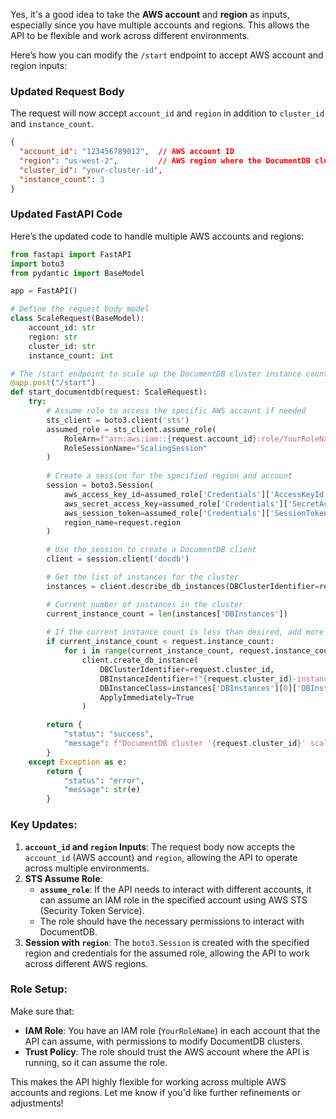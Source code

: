 Yes, it's a good idea to take the **AWS account** and **region** as inputs, especially since you have multiple accounts and regions. This allows the API to be flexible and work across different environments.

Here’s how you can modify the `/start` endpoint to accept AWS account and region inputs:

### Updated Request Body
The request will now accept `account_id` and `region` in addition to `cluster_id` and `instance_count`.

```json
{
  "account_id": "123456789012",  // AWS account ID
  "region": "us-west-2",         // AWS region where the DocumentDB cluster is located
  "cluster_id": "your-cluster-id",
  "instance_count": 3
}
```

### Updated FastAPI Code

Here’s the updated code to handle multiple AWS accounts and regions:

```python
from fastapi import FastAPI
import boto3
from pydantic import BaseModel

app = FastAPI()

# Define the request body model
class ScaleRequest(BaseModel):
    account_id: str
    region: str
    cluster_id: str
    instance_count: int

# The /start endpoint to scale up the DocumentDB cluster instance count
@app.post("/start")
def start_documentdb(request: ScaleRequest):
    try:
        # Assume role to access the specific AWS account if needed
        sts_client = boto3.client('sts')
        assumed_role = sts_client.assume_role(
            RoleArn=f"arn:aws:iam::{request.account_id}:role/YourRoleName",  # Replace with your role ARN
            RoleSessionName="ScalingSession"
        )
        
        # Create a session for the specified region and account
        session = boto3.Session(
            aws_access_key_id=assumed_role['Credentials']['AccessKeyId'],
            aws_secret_access_key=assumed_role['Credentials']['SecretAccessKey'],
            aws_session_token=assumed_role['Credentials']['SessionToken'],
            region_name=request.region
        )

        # Use the session to create a DocumentDB client
        client = session.client('docdb')

        # Get the list of instances for the cluster
        instances = client.describe_db_instances(DBClusterIdentifier=request.cluster_id)

        # Current number of instances in the cluster
        current_instance_count = len(instances['DBInstances'])
        
        # If the current instance count is less than desired, add more instances
        if current_instance_count < request.instance_count:
            for i in range(current_instance_count, request.instance_count):
                client.create_db_instance(
                    DBClusterIdentifier=request.cluster_id,
                    DBInstanceIdentifier=f"{request.cluster_id}-instance-{i+1}",
                    DBInstanceClass=instances['DBInstances'][0]['DBInstanceClass'],  # Use the same class as existing instances
                    ApplyImmediately=True
                )

        return {
            "status": "success",
            "message": f"DocumentDB cluster '{request.cluster_id}' scaled up to {request.instance_count} instances successfully in region {request.region}."
        }
    except Exception as e:
        return {
            "status": "error",
            "message": str(e)
        }
```

### Key Updates:
1. **`account_id` and `region` Inputs**: The request body now accepts the `account_id` (AWS account) and `region`, allowing the API to operate across multiple environments.
2. **STS Assume Role**: 
   - **`assume_role`**: If the API needs to interact with different accounts, it can assume an IAM role in the specified account using AWS STS (Security Token Service).
   - The role should have the necessary permissions to interact with DocumentDB.
3. **Session with `region`**: The `boto3.Session` is created with the specified region and credentials for the assumed role, allowing the API to work across different AWS regions.

### Role Setup:
Make sure that:
- **IAM Role**: You have an IAM role (`YourRoleName`) in each account that the API can assume, with permissions to modify DocumentDB clusters.
- **Trust Policy**: The role should trust the AWS account where the API is running, so it can assume the role.

This makes the API highly flexible for working across multiple AWS accounts and regions. Let me know if you'd like further refinements or adjustments!
